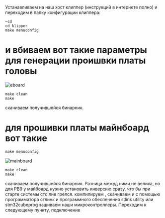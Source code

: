 Устанавливаем на наш хост клиппер (инструкций в интернете полно) и переходим в папку конфигурации клиппера:
```shell
~cd
cd klipper
make menuconfig
``` 
# и вбиваем вот такие параметры для генерации проишвки платы головы
![eboard](https://i.ibb.co/pz9dkrV/Screenshot-5.png)
```shell
make clean
make
```
скачиваем получившейся бинарник.

# для прошивки платы майнбоард вот такие
```shell
make menuconfig
``` 
![mainboard](https://i.ibb.co/xGCpB4f/Screenshot-6.png)
```shell
make clean
make
```
скачиваем получившейся бинарник.
Разница межуд ними не велика, но для PB9 у майбоард нужно установить инверсию сразу, что бы при старте системы сто лне грелся.
компилируем , скачиваем и с помощью программатора стлинк и программного обеспечения stlink utility или stm32cubeprog  зашиваем наши микроконтроллеры.
Переходим к следующему пункту, подключение
